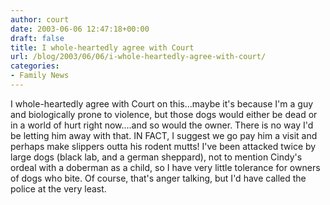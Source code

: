 ```yaml
---
author: court
date: 2003-06-06 12:47:18+00:00
draft: false
title: I whole-heartedly agree with Court
url: /blog/2003/06/06/i-whole-heartedly-agree-with-court/
categories:
- Family News
---
```


I whole-heartedly agree with Court on this...maybe it's because I'm a guy and biologically prone to violence, but those dogs would either be dead or in a world of hurt right now....and so would the owner. There is no way I'd be letting him away with that. IN FACT, I suggest we go pay him a visit and perhaps make slippers outta his rodent mutts! I've been attacked twice by large dogs (black lab, and a german sheppard), not to mention Cindy's ordeal with a doberman as a child, so I have very little tolerance for owners of dogs who bite. Of course, that's anger talking, but I'd have called the police at the very least.
